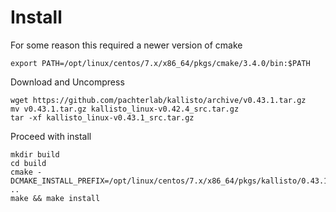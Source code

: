 # Install
For some reason this required a newer version of cmake
```
export PATH=/opt/linux/centos/7.x/x86_64/pkgs/cmake/3.4.0/bin:$PATH
```
Download and Uncompress
```
wget https://github.com/pachterlab/kallisto/archive/v0.43.1.tar.gz
mv v0.43.1.tar.gz kallisto_linux-v0.42.4_src.tar.gz
tar -xf kallisto_linux-v0.43.1_src.tar.gz
```
Proceed with install
```
mkdir build
cd build
cmake -DCMAKE_INSTALL_PREFIX=/opt/linux/centos/7.x/x86_64/pkgs/kallisto/0.43.1 ..
make && make install
```
